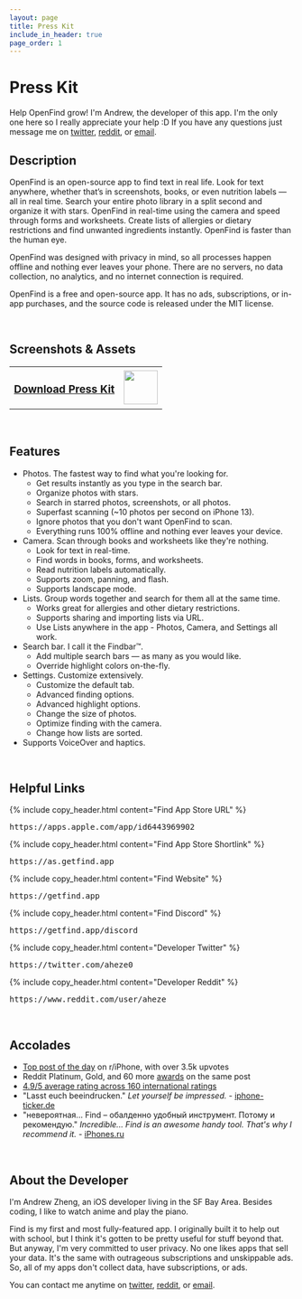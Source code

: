 ```yaml
---
layout: page
title: Press Kit
include_in_header: true
page_order: 1
---
```


# Press Kit
Help OpenFind grow! I'm Andrew, the developer of this app. I'm the only one here so I really appreciate your help :D If you have any questions just message me on [twitter](https://twitter.com/aheze0), [reddit](https://www.reddit.com/user/aheze), or [email](mailto:aheze@getfind.app).

<div>
<i class="iconTop fas fa-file-alt fa-stack-1x" style="position: relative; width: 40px; float: left; margin-top: -4px; margin-left: -8px; margin-right: 4px; font-size: 24px;"></i>

<h2>Description</h2>
</div>

OpenFind is an open-source app to find text in real life. Look for text anywhere, whether that’s in screenshots, books, or even nutrition labels — all in real time. Search your entire photo library in a split second and organize it with stars. OpenFind in real-time using the camera and speed through forms and worksheets. Create lists of allergies or dietary restrictions and find unwanted ingredients instantly. OpenFind is faster than the human eye.


OpenFind was designed with privacy in mind, so all processes happen offline and nothing ever leaves your phone. There are no servers, no data collection, no analytics, and no internet connection is required.


OpenFind is a free and open-source app. It has no ads, subscriptions, or in-app purchases, and the source code is released under the MIT license.


<br>

<div>
<i class="iconTop fas fa-images fa-stack-1x" style="position: relative; width: 40px; float: left; margin-top: -4px; margin-left: -8px; margin-right: 4px; font-size: 24px;"></i>

<h2>Screenshots & Assets</h2>
</div>

<table>
<tr>
<td>
<a href="{{ '/assets/press/Find-Press-Kit.zip' | relative_url }}"> <h3>Download Press Kit</h3></a>

</td>
<td>

<img src="{{ '/assets/press/pressKitAvatar.png' | relative_url }}" height="60">

</td>
</tr>
</table>

<br>

<div>
<i class="iconTop fas fa-magic fa-stack-1x" style="position: relative; width: 40px; float: left; margin-top: -4px; margin-left: -8px; margin-right: 4px; font-size: 24px;"></i>

<h2>Features</h2>
</div>

- Photos. The fastest way to find what you're looking for.
  - Get results instantly as you type in the search bar.
  - Organize photos with stars.
  - Search in starred photos, screenshots, or all photos.
  - Superfast scanning (~10 photos per second on iPhone 13).
  - Ignore photos that you don't want OpenFind to scan.
  - Everything runs 100% offline and nothing ever leaves your device.
- Camera. Scan through books and worksheets like they're nothing.
  - Look for text in real-time.
  - Find words in books, forms, and worksheets.
  - Read nutrition labels automatically.
  - Supports zoom, panning, and flash.
  - Supports landscape mode.
- Lists. Group words together and search for them all at the same time.
  - Works great for allergies and other dietary restrictions.
  - Supports sharing and importing lists via URL.
  - Use Lists anywhere in the app - Photos, Camera, and Settings all work.
- Search bar. I call it the Findbar™.
  - Add multiple search bars — as many as you would like.
  - Override highlight colors on-the-fly.
- Settings. Customize extensively.
  - Customize the default tab.
  - Advanced finding options.
  - Advanced highlight options.
  - Change the size of photos.
  - Optimize finding with the camera.
  - Change how lists are sorted.
- Supports VoiceOver and haptics.

<br>

<div>
<i class="iconTop fas fa-link fa-stack-1x" style="position: relative; width: 40px; float: left; margin-top: -4px; margin-left: -8px; margin-right: 4px; font-size: 24px;"></i>

<h2>Helpful Links</h2>
</div>



{% include copy_header.html content="Find App Store URL" %}
<pre class="link_block">
https://apps.apple.com/app/id6443969902
</pre>

{% include copy_header.html content="Find App Store Shortlink" %}
<pre class="link_block">
https://as.getfind.app
</pre>

{% include copy_header.html content="Find Website" %}
<pre class="link_block">
https://getfind.app
</pre>

{% include copy_header.html content="Find Discord" %}
<pre class="link_block">
https://getfind.app/discord
</pre>

{% include copy_header.html content="Developer Twitter" %}
<pre class="link_block">
https://twitter.com/aheze0
</pre>

{% include copy_header.html content="Developer Reddit" %}
<pre class="link_block">
https://www.reddit.com/user/aheze
</pre>




<br>

<div>
<i class="iconTop fas fa-trophy fa-stack-1x" style="position: relative; width: 40px; float: left; margin-top: -4px; margin-left: -8px; margin-right: 4px; font-size: 24px;"></i>

<h2>Accolades</h2>
</div>

- [Top post of the day](https://www.reddit.com/r/iphone/comments/maot5p/find_an_app_that_lets_you_do_commandf_but_in_the/) on r/iPhone, with over 3.5k upvotes
- Reddit Platinum, Gold, and 60 more [awards](https://www.reddithelp.com/hc/en-us/articles/360043034132) on the same post
- [4.9/5 average rating across 160 international ratings](https://sensortower.com/ios/US/john-zheng/app/find-command-f-for-camera/1506500202/review-history?selected_tab=reviews)
- "Lasst euch beeindrucken." *Let yourself be impressed.* - [iphone-ticker.de](https://www.iphone-ticker.de/geheimtipp-find-app-findet-woerter-mit-der-kamera-171960/)
- "невероятная... Find – обалденно удобный инструмент. Потому и рекомендую." *Incredible... Find is an awesome handy tool. That's why I recommend it.* - [iPhones.ru](https://www.iphones.ru/iNotes/nashyol-genialnoe-prilozhenie-find-nahodit-lyuboe-slovo-v-kadre-ili-fotke-za-sekundu-03-26-2021)


<br>

<div>
<i class="iconTop fas fa-user fa-stack-1x" style="position: relative; width: 40px; float: left; margin-top: -4px; margin-left: -8px; margin-right: 4px; font-size: 24px;"></i>

<h2>About the Developer</h2>
</div>

I'm Andrew Zheng, an iOS developer living in the SF Bay Area. Besides coding, I like to watch anime and play the piano.

Find is my first and most fully-featured app. I originally built it to help out with school, but I think it's gotten to be pretty useful for stuff beyond that. But anyway, I'm very committed to user privacy. No one likes apps that sell your data. It's the same with outrageous subscriptions and unskippable ads. So, all of my apps don't collect data, have subscriptions, or ads.

You can contact me anytime on [twitter](https://twitter.com/aheze0), [reddit](https://www.reddit.com/user/aheze), or [email](mailto:aheze@getfind.app).